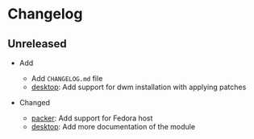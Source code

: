 # Changelog

## Unreleased

* Add
  * Add `CHANGELOG.md` file
  * [desktop](desktop/README.md): Add support for dwm installation with applying patches

* Changed
  * [packer](packer/README.md): Add support for Fedora host
  * [desktop](desktop/README.md): Add more documentation of the module
